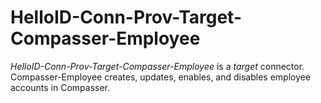 # HelloID-Conn-Prov-Target-Compasser-Employee
_HelloID-Conn-Prov-Target-Compasser-Employee_ is a _target_ connector. Compasser-Employee creates, updates, enables, and disables employee accounts in Compasser.
